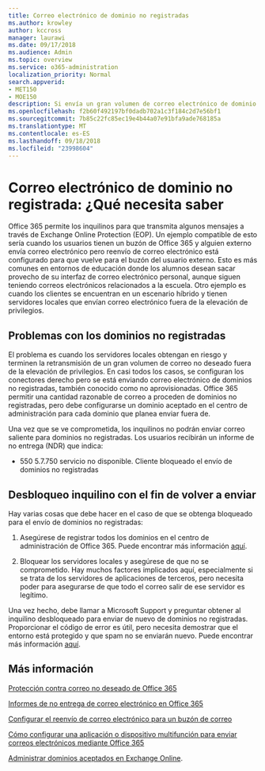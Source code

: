 ```yaml
---
title: Correo electrónico de dominio no registradas
ms.author: krowley
author: kccross
manager: laurawi
ms.date: 09/17/2018
ms.audience: Admin
ms.topic: overview
ms.service: o365-administration
localization_priority: Normal
search.appverid:
- MET150
- MOE150
description: Si envía un gran volumen de correo electrónico de dominio no registradas, corre el riesgo de su correo electrónico se bloquean. Lea este artículo para obtener más información.
ms.openlocfilehash: f2b60f492197bf0dadb702a1c3f184c2d7e56bf1
ms.sourcegitcommit: 7b85c22fc85ec19e4b44a07e91bfa9ade768185a
ms.translationtype: MT
ms.contentlocale: es-ES
ms.lasthandoff: 09/18/2018
ms.locfileid: "23998604"
---
```

# <a name="unregistered-domain-email-what-you-need-to-know"></a>Correo electrónico de dominio no registrada: ¿Qué necesita saber

Office 365 permite los inquilinos para que transmita algunos mensajes a través de Exchange Online Protection (EOP). Un ejemplo compatible de esto sería cuando los usuarios tienen un buzón de Office 365 y alguien externo envía correo electrónico pero reenvío de correo electrónico está configurado para que vuelve para el buzón del usuario externo. Esto es más comunes en entornos de educación donde los alumnos desean sacar provecho de su interfaz de correo electrónico personal, aunque siguen teniendo correos electrónicos relacionados a la escuela. Otro ejemplo es cuando los clientes se encuentran en un escenario híbrido y tienen servidores locales que envían correo electrónico fuera de la elevación de privilegios.

## <a name="problems-with-unregistered-domains"></a>Problemas con los dominios no registradas

El problema es cuando los servidores locales obtengan en riesgo y terminen la retransmisión de un gran volumen de correo no deseado fuera de la elevación de privilegios. En casi todos los casos, se configuran los conectores derecho pero se está enviando correo electrónico de dominios no registradas, también conocido como no aprovisionadas. Office 365 permitir una cantidad razonable de correo a proceden de dominios no registradas, pero debe configurarse un dominio aceptado en el centro de administración para cada dominio que planea enviar fuera de.

Una vez que se ve comprometida, los inquilinos no podrán enviar correo saliente para dominios no registradas. Los usuarios recibirán un informe de no entrega (NDR) que indica:

- 550 5.7.750 servicio no disponible. Cliente bloqueado el envío de dominios no registradas

## <a name="unblocking-tenant-in-order-to-send-again"></a>Desbloqueo inquilino con el fin de volver a enviar

Hay varias cosas que debe hacer en el caso de que se obtenga bloqueado para el envío de dominios no registradas:

1. Asegúrese de registrar todos los dominios en el centro de administración de Office 365. Puede encontrar más información [aquí](https://docs.microsoft.com/en-us/exchange/mail-flow-best-practices/manage-accepted-domains/manage-accepted-domains).

2. Bloquear los servidores locales y asegúrese de que no se comprometido. Hay muchos factores implicados aquí, especialmente si se trata de los servidores de aplicaciones de terceros, pero necesita poder para asegurarse de que todo el correo salir de ese servidor es legítimo.

Una vez hecho, debe llamar a Microsoft Support y preguntar obtener al inquilino desbloqueado para enviar de nuevo de dominios no registradas.  Proporcionar el código de error es útil, pero necesita demostrar que el entorno está protegido y que spam no se enviarán nuevo. Puede encontrar más información [aquí](https://support.office.com/en-us/article/Contact-support-for-business-products-Admin-Help-32a17ca7-6fa0-4870-8a8d-e25ba4ccfd4b#ID0EAADAAA=online).
  
## <a name="for-more-information"></a>Más información

[Protección contra correo no deseado de Office 365](anti-spam-protection.md)

[Informes de no entrega de correo electrónico en Office 365](https://support.office.com/article/email-non-delivery-reports-in-office-365-51daa6b9-2e35-49c4-a0c9-df85bf8533c3)

[Configurar el reenvío de correo electrónico para un buzón de correo](https://docs.microsoft.com/en-us/exchange/recipients-in-exchange-online/manage-user-mailboxes/configure-email-forwarding)

[Cómo configurar una aplicación o dispositivo multifunción para enviar correos electrónicos mediante Office 365](https://support.office.com/en-us/article/How-to-set-up-a-multifunction-device-or-application-to-send-email-using-Office-365-69f58e99-c550-4274-ad18-c805d654b4c4)

[Administrar dominios aceptados en Exchange Online](https://docs.microsoft.com/en-us/exchange/mail-flow-best-practices/manage-accepted-domains/manage-accepted-domains).
